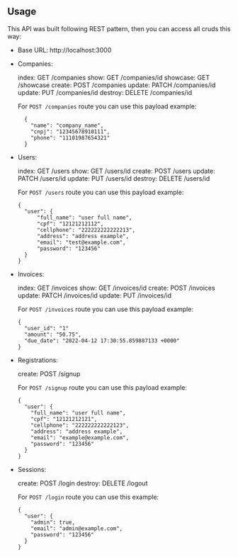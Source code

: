 ## Usage

This API was built following REST pattern, then you can access all cruds this way:

- Base URL: http://localhost:3000

- Companies:

  index: GET /companies
  show: GET /companies/id
  showcase: GET /showcase
  create: POST /companies
  update: PATCH /companies/id
  update: PUT /companies/id
  destroy: DELETE /companies/id

  For `POST /companies` route you can use this payload example:

  ```
    {
      "name": "company_name",
      "cnpj": "12345678910111",
      "phone": "11101987654321"
    }
  ```

- Users:

  index: GET /users
  show: GET /users/id
  create: POST /users
  update: PATCH /users/id
  update: PUT /users/id
  destroy: DELETE /users/id

  For `POST /users` route you can use this payload example:

  ```
  {
    "user": {
        "full_name": "user full name",
        "cpf": "12121212112",
        "cellphone": "222222222222213",
        "address": "address example",
        "email": "test@example.com",
        "password": "123456"
    }
  }
  ```

- Invoices:

  index: GET /invoices
  show: GET /invoices/id
  create: POST /invoices
  update: PATCH /invoices/id
  update: PUT /invoices/id

  For `POST /invoices` route you can use this payload example:

  ```
  {
    "user_id": "1"
    "amount": "50.75",
    "due_date": "2022-04-12 17:30:55.859887133 +0000"
  }
  ```

- Registrations:

  create: POST /signup

  For `POST /signup` route you can use this payload example:

  ```
  {
    "user": {
      "full_name": "user full name",
      "cpf": "12121212121",
      "cellphone": "222222222222123",
      "address": "address example",
      "email": "example@example.com",
      "password": "123456"
    }
  }
  ```

- Sessions:

  create: POST /login
  destroy: DELETE /logout

  For `POST /login` route you can use this example:

  ```
  {
    "user": {
      "admin": true,
      "email": "admin@example.com",
      "password": "123456"
    }
  }
  ```
